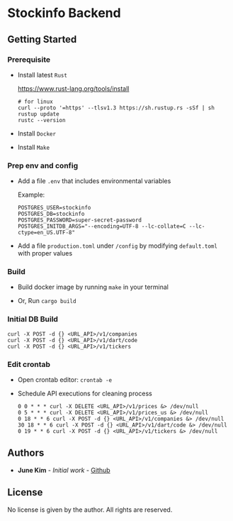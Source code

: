 # Stockinfo Backend

## Getting Started

### Prerequisite

- Install latest `Rust`

  <https://www.rust-lang.org/tools/install>

  ```shell
  # for linux
  curl --proto '=https' --tlsv1.3 https://sh.rustup.rs -sSf | sh
  rustup update
  rustc --version
  ```

- Install `Docker`

- Install `Make`

### Prep env and config

- Add a file `.env` that includes environmental variables

  Example:

  ```shell
  POSTGRES_USER=stockinfo
  POSTGRES_DB=stockinfo
  POSTGRES_PASSWORD=super-secret-password
  POSTGRES_INITDB_ARGS="--encoding=UTF-8 --lc-collate=C --lc-ctype=en_US.UTF-8"
  ```

- Add a file `production.toml` under `/config` by modifying `default.toml` with proper values

### Build

- Build docker image by running `make` in your terminal

- Or, Run `cargo build`

### Initial DB Build

```shell
curl -X POST -d {} <URL_API>/v1/companies
curl -X POST -d {} <URL_API>/v1/dart/code
curl -X POST -d {} <URL_API>/v1/tickers
```

### Edit crontab

- Open crontab editor: `crontab -e`
- Schedule API executions for cleaning process

  ```shell
  0 0 * * * curl -X DELETE <URL_API>/v1/prices &> /dev/null
  0 5 * * * curl -X DELETE <URL_API>/v1/prices_us &> /dev/null
  0 18 * * 6 curl -X POST -d {} <URL_API>/v1/companies &> /dev/null
  30 18 * * 6 curl -X POST -d {} <URL_API>/v1/dart/code &> /dev/null
  0 19 * * 6 curl -X POST -d {} <URL_API>/v1/tickers &> /dev/null
  ```

## Authors

- **June Kim** - _Initial work_ - [Github](https://github.com/junekimdev)

## License

No license is given by the author. All rights are reserved.
